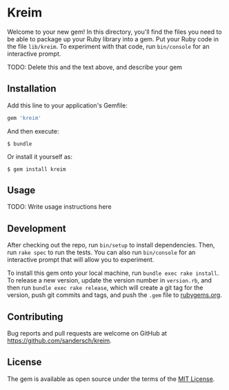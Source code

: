 # Kreim

Welcome to your new gem! In this directory, you'll find the files you need to be able to package up your Ruby library into a gem. Put your Ruby code in the file `lib/kreim`. To experiment with that code, run `bin/console` for an interactive prompt.

TODO: Delete this and the text above, and describe your gem

## Installation

Add this line to your application's Gemfile:

```ruby
gem 'kreim'
```

And then execute:

    $ bundle

Or install it yourself as:

    $ gem install kreim

## Usage

TODO: Write usage instructions here

## Development

After checking out the repo, run `bin/setup` to install dependencies. Then, run `rake spec` to run the tests. You can also run `bin/console` for an interactive prompt that will allow you to experiment.

To install this gem onto your local machine, run `bundle exec rake install`. To release a new version, update the version number in `version.rb`, and then run `bundle exec rake release`, which will create a git tag for the version, push git commits and tags, and push the `.gem` file to [rubygems.org](https://rubygems.org).

## Contributing

Bug reports and pull requests are welcome on GitHub at https://github.com/sandersch/kreim.

## License

The gem is available as open source under the terms of the [MIT License](https://opensource.org/licenses/MIT).
